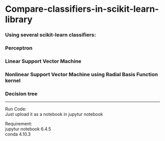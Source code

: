 # Compare-classifiers-in-scikit-learn-library
### Using several scikit-learn classifiers: 
### Perceptron
### Linear Support Vector Machine 
### Nonlinear Support Vector Machine using Radial Basis Function kernel
### Decision tree
****
Run Code:\
Just upload it as a notebook in jupytur notebook

Requirement:\
jupytur notebook 6.4.5\
conda 4.10.3
